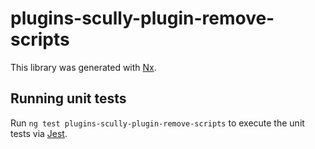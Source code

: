 # plugins-scully-plugin-remove-scripts

This library was generated with [Nx](https://nx.dev).

## Running unit tests

Run `ng test plugins-scully-plugin-remove-scripts` to execute the unit tests via [Jest](https://jestjs.io).
